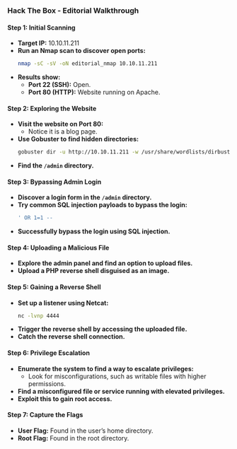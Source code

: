 ### Hack The Box - Editorial Walkthrough

#### Step 1: Initial Scanning
- **Target IP:** 10.10.11.211
- **Run an Nmap scan to discover open ports:**
  ```bash
  nmap -sC -sV -oN editorial_nmap 10.10.11.211
  ```
- **Results show:**
  - **Port 22 (SSH):** Open.
  - **Port 80 (HTTP):** Website running on Apache.

#### Step 2: Exploring the Website
- **Visit the website on Port 80:**
  - Notice it is a blog page.
- **Use Gobuster to find hidden directories:**
  ```bash
  gobuster dir -u http://10.10.11.211 -w /usr/share/wordlists/dirbuster/directory-list-2.3-medium.txt
  ```
- **Find the `/admin` directory.**

#### Step 3: Bypassing Admin Login
- **Discover a login form in the `/admin` directory.**
- **Try common SQL injection payloads to bypass the login:**
  ```sql
  ' OR 1=1 --
  ```
- **Successfully bypass the login using SQL injection.**

#### Step 4: Uploading a Malicious File
- **Explore the admin panel and find an option to upload files.**
- **Upload a PHP reverse shell disguised as an image.**

#### Step 5: Gaining a Reverse Shell
- **Set up a listener using Netcat:**
  ```bash
  nc -lvnp 4444
  ```
- **Trigger the reverse shell by accessing the uploaded file.**
- **Catch the reverse shell connection.**

#### Step 6: Privilege Escalation
- **Enumerate the system to find a way to escalate privileges:**
  - Look for misconfigurations, such as writable files with higher permissions.
- **Find a misconfigured file or service running with elevated privileges.**
- **Exploit this to gain root access.**

#### Step 7: Capture the Flags
- **User Flag:** Found in the user’s home directory.
- **Root Flag:** Found in the root directory.
